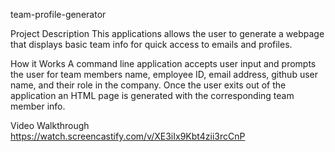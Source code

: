 team-profile-generator

Project Description
This applications allows the user to generate a webpage that displays basic team info for quick access to emails and profiles.

How it Works
A command line application accepts user input and prompts the user for team members name, employee ID, email address, github user name, and their role in the company. Once the user exits out of the application an HTML page is generated with the corresponding team member info.

Video Walkthrough
https://watch.screencastify.com/v/XE3iIx9Kbt4zii3rcCnP